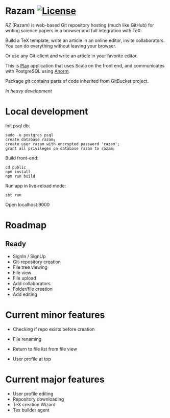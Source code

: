 Razam [![License](https://img.shields.io/badge/License-Apache%202.0-blue.svg)](https://github.com/razam/razam/blob/master/LICENSE)
=====

*RZ* (Razam) is web-based Git repository hosting (much like GitHub) for writing science papers in a browser and full integration with TeX.

Build a TeX template, write an article in an online editor, invite collaborators. You can do everything without leaving your browser.

Or use any Git-client and write an article in your favorite editor.

This is [Play](https://playframework.com/documentation/latest/Home) application that uses Scala on the front end, and communicates with PostgreSQL using [Anorm](https://playframework.github.io/anorm/).

Package *git* contains parts of code inherited from GitBucket project.

*In heavy development*

# Local development

Init psql db:

```
sudo -u postgres psql
create database razam;
create user razam with encrypted password 'razam';
grant all privileges on database razam to razam;
```

Build front-end:

```
cd public
npm install
npm run build
```

Run app in live-reload mode:

```
sbt run
```

Open localhost:9000

# Roadmap

## Ready

* SignIn / SignUp
* Git-repository creation
* File tree viewing
* File view
* File upload
* Add collaborators
* Folder/file creation
* Add editing

# Current minor features

* Checking if repo exists before creation

* File renaming
* Return to file list from file view
* User profile at top

# Current major features

* User profile editing
* Repository downloading
* TeX creation Wizard
* Tex builder agent
